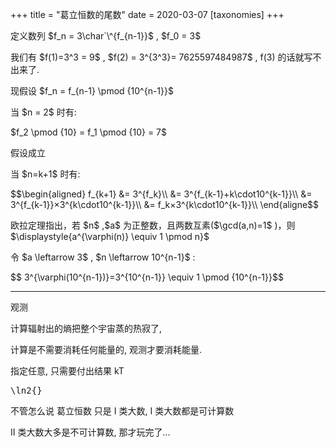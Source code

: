 +++
title = "葛立恒数的尾数"
date = 2020-03-07
[taxonomies]
+++

<p>定义数列 <span class="math">$f_n = 3\char`\^{f_{n-1}}$</span> , <span class="math">$f_0 = 3$</span> </p><p>我们有 <span class="math">$f(1)=3^3 = 9$</span> , <span class="math">$f(2) = 3^{3^3}= 7625597484987$</span> , f(3) 的话就写不出来了.</p><p>现假设 <span class="math">$f_n = f_{n-1} \pmod {10^{n-1}}$</span> </p><p>当 <span class="math">$n = 2$</span>  时有:</p><p><span class="math">$f_2 \pmod {10} = f_1 \pmod {10} = 7$</span> </p><p>假设成立</p><p>当 <span class="math">$n=k+1$</span>  时有:</p><p class="math">$$\begin{aligned}
f_{k+1} &= 3^{f_k}\\
&= 3^{f_{k-1}+k\cdot10^{k-1}}\\
&= 3^{f_{k-1}}×3^{k\cdot10^{k-1}}\\
&= f_k×3^{k\cdot10^{k-1}}\\
\end{aligne$$</p> <p>欧拉定理指出，若 <span class="math">$n$</span> ,<span class="math">$a$</span> 为正整数，且两数互素(<span class="math">$\gcd(a,n)=1$</span> )，则</br><span class="math">$\displaystyle{a^{\varphi(n)} \equiv 1 \pmod n}$</span> </p><p>令 <span class="math">$a \leftarrow 3$</span> , <span class="math">$n \leftarrow 10^{n-1}$</span> :</p><p class="math">$$ 3^{\varphi(10^{n-1})}=3^{10^{n-1}} \equiv 1 \pmod {10^{n-1}}$$</p> <hr/><p>观测</p><p>计算辐射出的熵把整个宇宙蒸的热寂了,</p><p>计算是不需要消耗任何能量的, 观测才要消耗能量.</p><p>指定任意, 只需要付出结果 kT<pre>\ln2{}</pre></p><p>不管怎么说 葛立恒数 只是 I 类大数, I 类大数都是可计算数</p><p>II 类大数大多是不可计算数, 那才玩完了...</p>
